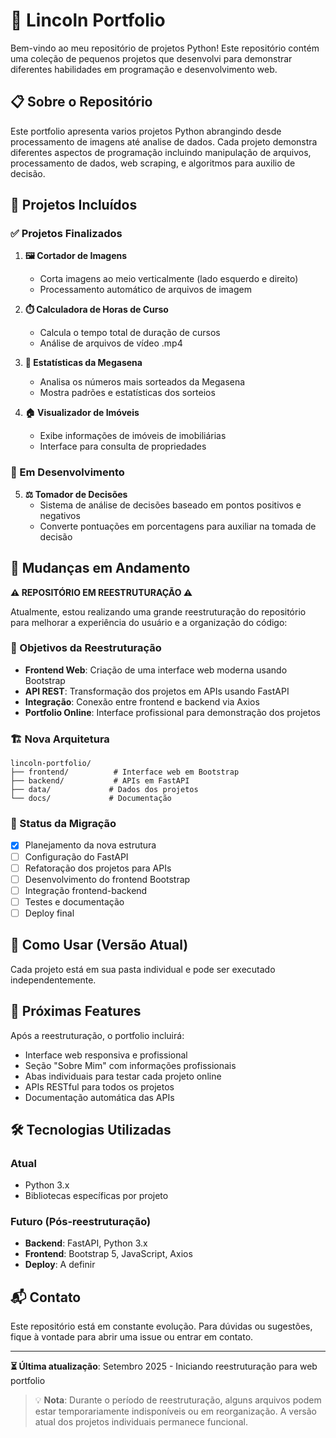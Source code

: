 # 🚀 Lincoln Portfolio

Bem-vindo ao meu repositório de projetos Python! Este repositório contém uma coleção de pequenos projetos que desenvolvi para demonstrar diferentes habilidades em programação e desenvolvimento web.

## 📋 Sobre o Repositório

Este portfolio apresenta varios projetos Python abrangindo desde processamento de imagens até analise de dados. Cada projeto demonstra diferentes aspectos de programação incluindo manipulação de arquivos, processamento de dados, web scraping, e algoritmos para auxilio de decisão.

## 🔨 Projetos Incluídos

### ✅ Projetos Finalizados

1. **🖼️ Cortador de Imagens**
   - Corta imagens ao meio verticalmente (lado esquerdo e direito)
   - Processamento automático de arquivos de imagem

2. **⏱️ Calculadora de Horas de Curso**
   - Calcula o tempo total de duração de cursos
   - Análise de arquivos de vídeo .mp4

3. **🎲 Estatísticas da Megasena**
   - Analisa os números mais sorteados da Megasena
   - Mostra padrões e estatísticas dos sorteios

4. **🏠 Visualizador de Imóveis**
   - Exibe informações de imóveis de imobiliárias
   - Interface para consulta de propriedades

### 🚧 Em Desenvolvimento

5. **⚖️ Tomador de Decisões**
   - Sistema de análise de decisões baseado em pontos positivos e negativos
   - Converte pontuações em porcentagens para auxiliar na tomada de decisão

## 🔄 Mudanças em Andamento

**⚠️ REPOSITÓRIO EM REESTRUTURAÇÃO ⚠️**

Atualmente, estou realizando uma grande reestruturação do repositório para melhorar a experiência do usuário e a organização do código:

### 🎯 Objetivos da Reestruturação

- **Frontend Web**: Criação de uma interface web moderna usando Bootstrap
- **API REST**: Transformação dos projetos em APIs usando FastAPI
- **Integração**: Conexão entre frontend e backend via Axios
- **Portfolio Online**: Interface profissional para demonstração dos projetos

### 🏗️ Nova Arquitetura

```
lincoln-portfolio/
├── frontend/          # Interface web em Bootstrap
├── backend/           # APIs em FastAPI
├── data/             # Dados dos projetos
└── docs/             # Documentação
```

### 📅 Status da Migração

- [x] Planejamento da nova estrutura
- [ ] Configuração do FastAPI
- [ ] Refatoração dos projetos para APIs
- [ ] Desenvolvimento do frontend Bootstrap
- [ ] Integração frontend-backend
- [ ] Testes e documentação
- [ ] Deploy final

## 🚀 Como Usar (Versão Atual)

Cada projeto está em sua pasta individual e pode ser executado independentemente.

## 🔮 Próximas Features

Após a reestruturação, o portfolio incluirá:

- Interface web responsiva e profissional
- Seção "Sobre Mim" com informações profissionais
- Abas individuais para testar cada projeto online
- APIs RESTful para todos os projetos
- Documentação automática das APIs

## 🛠️ Tecnologias Utilizadas

### Atual
- Python 3.x
- Bibliotecas específicas por projeto

### Futuro (Pós-reestruturação)
- **Backend**: FastAPI, Python 3.x
- **Frontend**: Bootstrap 5, JavaScript, Axios
- **Deploy**: A definir

## 📬 Contato

Este repositório está em constante evolução. Para dúvidas ou sugestões, fique à vontade para abrir uma issue ou entrar em contato.

---

**⏳ Última atualização**: Setembro 2025 - Iniciando reestruturação para web portfolio

> 💡 **Nota**: Durante o período de reestruturação, alguns arquivos podem estar temporariamente indisponíveis ou em reorganização. A versão atual dos projetos individuais permanece funcional.